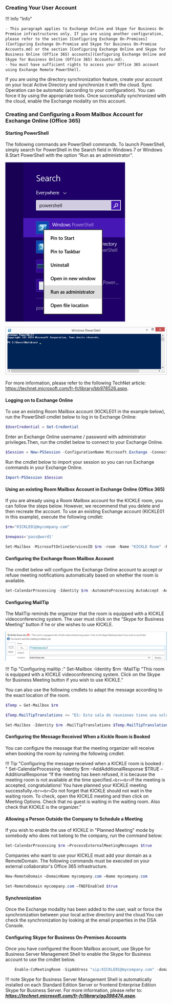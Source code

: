 <!--
    Page : Administration/Hybrid
    Author : Alexis CONIA
    Latest Update : 14/04/2017
    Confidential : No
	Partner : No
	Public : Yes
    Version : 1.0
-->
### Creating Your User Account

!!! Info "Info"

    - This paragraph applies to Exchange Online and Skype for Business On Premise infrastructures only. If you are using another configuration, please refer to the section [Configuring Exchange On-Premises](Configuring Exchange On-Premise and Skype for Business On-Premise Accounts.md) or the section [Configuring Exchange Online and Skype for Business Online (Office 365) accounts](Configuring Exchange Online and Skype for Business Online (Office 365) Accounts.md).
    - You must have sufficient rights to access your Office 365 account using Exchange Remote PowerShell.

If you are using the directory synchronization feature, create your account on your local Active Directory and synchronize it with the cloud.
Sync Operation can be automatic (according to your configuration). You can force it by using the appropriate tools.
Once successfully synchronized with the cloud, enable the Exchange modality on this account.

### Creating and Configuring a Room Mailbox Account for Exchange Online (Office 365)

#### Starting PowerShell

The following commands are PowerShell commands. To launch PowerShell, simply search for PowerShell in the Search field in Windows 7 or Windows 8.Start PowerShell with the option “Run as an administrator”.

![power-shell1](../img/power-shell1.png)

![power-shell2](../img/power-shell2.png)

For more information, please refer to the following TechNet article: <https://technet.microsoft.com/fr-fr/library/bb978526.aspx>.

#### Logging on to Exchange Online

To use an existing Room Mailbox account (KICKLE01 in the example below), run the PowerShell cmdlet below to log in to Exchange Online:

``` powershell
$UserCredential = Get-Credential
```

Enter an Exchange Online username / password with administrator privileges.Then, run the cmdlet below to connect to your Exchange Online.

``` powershell
$Session = New-PSSession -ConfigurationName Microsoft.Exchange -ConnectionUri https://outlook.office365.com/powershell-liveid/ -Credential $UserCredential -Authentication Basic -AllowRedirection
```

Run the cmdlet below to import your session so you can run Exchange commands in your Exchange Online.

``` powershell
Import-PSSession $Session
```

#### Using an existing Room Mailbox Account in Exchange Online (Office 365)

If you are already using a Room Mailbox account for the KICKLE room, you can follow the steps below. However, we recommend that you delete and then recreate the account. To use an existing Exchange account (KICKLE01 in this example), execute the following cmdlet:

``` powershell
$rm="KICKLE01@mycompany.com"
```

``` powershell
$newpass='pass@word1'
```

``` powershell
Set-Mailbox -MicrosoftOnlineServicesID $rm -room -Name "KICKLE Room" -RoomMailboxPassword (ConvertTo-SecureString $newpass -AsPlainText -Force) -EnableRoomMailboxAccount $true
```

#### Configuring the Exchange Room Mailbox Account

The cmdlet below will configure the Exchange Online account to accept or refuse meeting notifications automatically based on whether the room is available.

``` powershell
Set-CalendarProcessing -Identity $rm -AutomateProcessing AutoAccept -AddOrganizerToSubject $false –DeleteSubject $false -RemovePrivateProperty $false
```

#### Configuring MailTip

The MailTip reminds the organizer that the room is equipped with a KICKLE videoconferencing system. The user must click on the “Skype for Business Meeting” button if he or she wishes to use KICKLE.

![mail-tip](../img/mail-tips.png)

!!! Tip "Configuring mailtip :"
    Set-Mailbox -Identity $rm -MailTip "This room is equipped with a KICKLE videoconferencing system. Click on the Skype for Business Meeting button if you wish to use KICKLE."

You can also use the following cmdlets to adapt the message according to the exact location of the room.

``` powershell
$Temp = Get-Mailbox $rm
```

``` powershell
$Temp.MailTipTranslations += "ES: Esta sala de reuniones tiene una solución KICKLE"
```

``` powershell
Set-Mailbox -Identity $rm -MailTipTranslations $Temp.MailTipTranslations
```

#### Configuring the Message Received When a Kickle Room is Booked

You can configure the message that the meeting organizer will receive when booking the room by running the following cmdlet:

!!! Tip "Configuring the message received when a KICKLE room is booked : "
    Set-CalendarProcessing -Identity $rm –AddAdditionalResponse $TRUE –AdditionalResponse “If the meeting has been refused, it is because the meeting room is not available at the time specified.```<br><br>```If the meeting is accepted, congratulations! You have planned your KICKLE meeting successfully.```<br><br>```Do not forget that KICKLE should not wait in the waiting room. To check, open the KICKLE meeting and then click on Meeting Options. Check that no guest is waiting in the waiting room. Also check that KICKLE is the organizer.”

#### Allowing a Person Outside the Company to Schedule a Meeting

If you wish to enable the use of KICKLE in "Planned Meeting" mode by somebody who does not belong to the company, run the command below:

``` powershell
Set-CalendarProcessing $rm –ProcessExternalMeetingMessages $true
```

Companies who want to use your KICKLE must add your domain as a RemoteDomain. The following commands must be executed on your external collaborator's Office 365 infrastructure.

``` powershell
New-RemoteDomain –DomainName mycompany.com –Name mycompany.com
```

``` powershell
Set-RemoteDomain mycompany.com –TNEFEnabled $true
```

#### Synchronization

Once the Exchange modality has been added to the user, wait or force the synchronization between your local active directory and the cloud.You can check the synchronization by looking at the email properties in the DSA Console.

#### Configuring Skype for Business On-Premises Accounts

Once you have configured the Room Mailbox account, use Skype for Business Server Management Shell to enable the Skype for Business account to use the cmdlet below.

``` powershell
    Enable-CsMeetingRoom -SipAddress "sip:KICKLE01@mycompany.com" -domaincontroller DC-ND-001.company.com -RegistrarPool SKYPE FOR BUSINESSPool15.company.com -Identity LRS01
```

!!! note
    Skype for Business Server Management Shell is automatically installed on each Standard Edition Server or frontend Enterprise Edition Skype for Business Server. For more information, please refer to: ***<https://technet.microsoft.com/fr-fr/library/gg398474.aspx>.***





